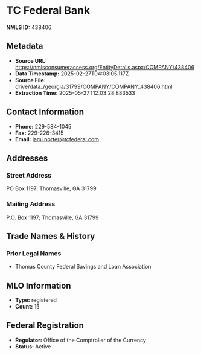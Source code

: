 # TC Federal Bank

**NMLS ID:** 438406

## Metadata
- **Source URL:** https://nmlsconsumeraccess.org/EntityDetails.aspx/COMPANY/438406
- **Data Timestamp:** 2025-02-27T04:03:05.117Z
- **Source File:** drive/data_/georgia/31799/COMPANY/COMPANY_438406.html
- **Extraction Time:** 2025-05-27T12:03:28.883533

## Contact Information
- **Phone:** 229-584-1045
- **Fax:** 229-226-3415
- **Email:** jami.porter@tcfederal.com

## Addresses
### Street Address
PO Box 1197; Thomasville, GA 31799

### Mailing Address
P.O. Box 1197; Thomasville, GA 31799

## Trade Names & History
### Prior Legal Names
- Thomas County Federal Savings and Loan Association

## MLO Information
- **Type:** registered
- **Count:** 15

## Federal Registration
- **Regulator:** Office of the Comptroller of the Currency
- **Status:** Active
